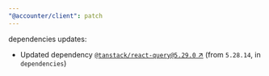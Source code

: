 ```yaml
---
"@accounter/client": patch
---
```

dependencies updates:
  - Updated dependency [`@tanstack/react-query@5.29.0` ↗︎](https://www.npmjs.com/package/@tanstack/react-query/v/5.29.0) (from `5.28.14`, in `dependencies`)

